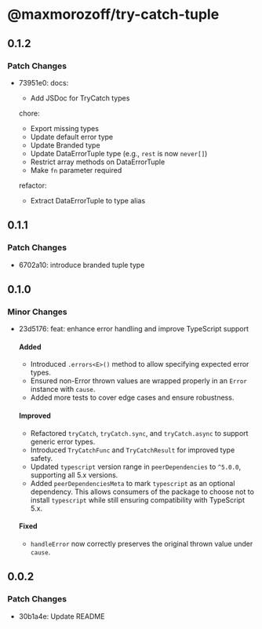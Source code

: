 # @maxmorozoff/try-catch-tuple

## 0.1.2

### Patch Changes

- 73951e0: docs:

  - Add JSDoc for TryCatch types

  chore:

  - Export missing types
  - Update default error type
  - Update Branded type
  - Update DataErrorTuple type (e.g., `rest` is now `never[]`)
  - Restrict array methods on DataErrorTuple
  - Make `fn` parameter required

  refactor:

  - Extract DataErrorTuple to type alias

## 0.1.1

### Patch Changes

- 6702a10: introduce branded tuple type

## 0.1.0

### Minor Changes

- 23d5176: feat: enhance error handling and improve TypeScript support

  #### Added

  - Introduced `.errors<E>()` method to allow specifying expected error types.
  - Ensured non-Error thrown values are wrapped properly in an `Error` instance with `cause`.
  - Added more tests to cover edge cases and ensure robustness.

  #### Improved

  - Refactored `tryCatch`, `tryCatch.sync`, and `tryCatch.async` to support generic error types.
  - Introduced `TryCatchFunc` and `TryCatchResult` for improved type safety.
  - Updated `typescript` version range in `peerDependencies` to `^5.0.0`, supporting all 5.x versions.
  - Added `peerDependenciesMeta` to mark `typescript` as an optional dependency. This allows consumers of the package to choose not to install `typescript` while still ensuring compatibility with TypeScript 5.x.

  #### Fixed

  - `handleError` now correctly preserves the original thrown value under `cause`.

## 0.0.2

### Patch Changes

- 30b1a4e: Update README
